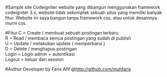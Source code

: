 #Sample site Codeigniter
website yang dibangun menggunakan framework codeigniter 3.x, website tidak sekomplek sebuah situs yang memiliki banyak fitur. Website ini saya bangun tanpa framework css, atau untuk desainnya murni css.

#Fitur
C = Create / membuat sebuah postingan terbaru <br/>
R = Read / membaca semua postingan yang sudah di publish <br/>
U = Update / melakukan update ( memperbarui ) <br/>
D = Delete / menghapus postingan<br/>
Login = Login admin + autentikasi<br/>
Logout = keluar dari session<br/>

#Author
Developer by Faris Afif @http://github.com/muhfaris
